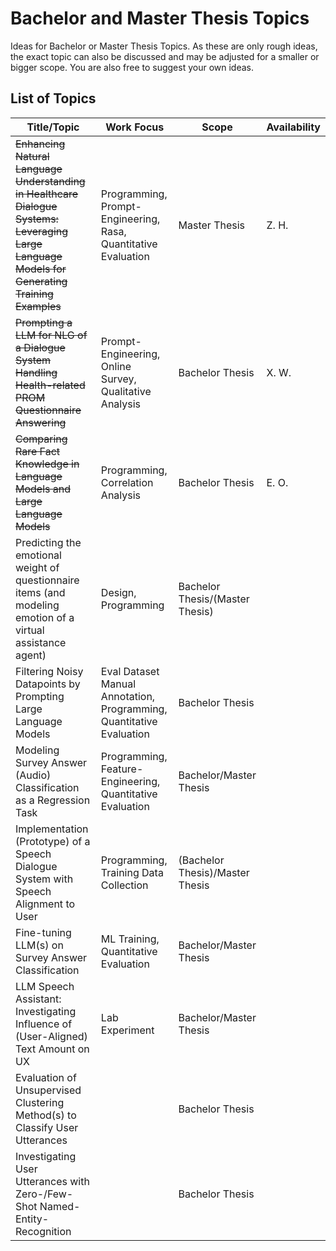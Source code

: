 # Bachelor and Master Thesis Topics
Ideas for Bachelor or Master Thesis Topics. As these are only rough ideas, the exact topic can also be discussed and may be adjusted for a smaller or bigger scope. You are also free to suggest your own ideas.


## List of Topics
| Title/Topic |  Work Focus        | Scope |  Availability |
|-------------|---------------|--------------|--------------|
|~~Enhancing Natural Language Understanding in Healthcare Dialogue Systems: Leveraging Large Language Models for Generating Training Examples~~ |  Programming, Prompt-Engineering, Rasa,  Quantitative Evaluation |  Master Thesis  | Z. H.|
|~~Prompting a LLM for NLG of a Dialogue System Handling Health-related PROM Questionnaire Answering~~ | Prompt-Engineering, Online Survey, Qualitative Analysis |  Bachelor Thesis |X. W. |
|~~Comparing Rare Fact Knowledge in Language Models and Large Language Models~~ | Programming, Correlation Analysis | Bachelor Thesis|  E. O. |
| Predicting the emotional weight of questionnaire items (and modeling emotion of a virtual assistance agent)  | Design, Programming | Bachelor Thesis/(Master Thesis) | |
| Filtering Noisy Datapoints by Prompting Large Language Models | Eval Dataset Manual Annotation, Programming,  Quantitative Evaluation | Bachelor Thesis | |
| Modeling Survey Answer (Audio) Classification as a Regression Task | Programming, Feature-Engineering, Quantitative Evaluation |Bachelor/Master Thesis  | |
| Implementation (Prototype) of a Speech Dialogue System with Speech Alignment to User | Programming, Training Data Collection |(Bachelor Thesis)/Master Thesis | |
| Fine-tuning LLM(s) on Survey Answer Classification | ML Training, Quantitative Evaluation | Bachelor/Master Thesis| |
| LLM Speech Assistant: Investigating Influence of (User-Aligned) Text Amount on UX | Lab Experiment | Bachelor/Master Thesis | |
| Evaluation of Unsupervised Clustering Method(s) to Classify User Utterances |  |Bachelor Thesis | |
| Investigating User Utterances with Zero-/Few-Shot Named-Entity-Recognition |  |Bachelor Thesis | |
